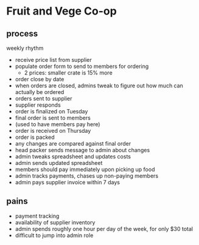 # Fruit and Vege Co-op

## process

weekly rhythm

- receive price list from supplier
- populate order form to send to members for ordering
  - 2 prices: smaller crate is 15% more
- order close by date
- when orders are closed, admins tweak to figure out how much can actually be ordered
- orders sent to supplier
- supplier responds
- order is finalized on Tuesday
- final order is sent to members
- (used to have members pay here)
- order is received on Thursday
- order is packed
- any changes are compared against final order
- head packer sends message to admin about changes
- admin tweaks spreadsheet and updates costs
- admin sends updated spreadsheet
- members should pay immediately upon picking up food
- admin tracks payments, chases up non-paying members
- admin pays supplier invoice within 7 days

## pains

- payment tracking
- availability of supplier inventory
- admin spends roughly one hour per day of the week, for only $30 total
- difficult to jump into admin role
